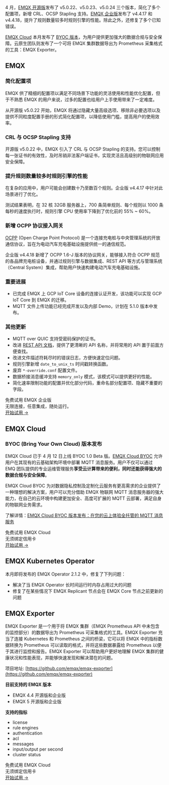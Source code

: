 4 月，[EMQX 开源版](https://github.com/emqx/emqx)发布了 v5.0.22、v5.0.23、v5.0.24 三个版本，简化了多个配置项，新增 CRL、OCSP Stapling 支持。[EMQX 企业版](https://www.emqx.com/zh/products/emqx)发布了 v4.4.17 和 v4.4.18，提升了规则数量较多时规则引擎的性能。除此之外，还修复了多个已知错误。

[EMQX Cloud](https://www.emqx.com/zh/cloud) 本月发布了 [BYOC 版本](https://www.emqx.com/zh/cloud/byoc)，为用户提供更加强大的数据合规与安全保障。云原生团队则发布了一个可将 EMQX 集群数据导出为 Prometheus 采集格式的工具：EMQX Exporter。

## EMQX

### 简化配置项

EMQX 供了精细的配置项以满足不同场景下功能的灵活使用和性能优化配置，但于不熟悉 EMQX 的用户来说，过多的配置也给用户上手使用带来了一定难度。

从开源版 v5.0.22 开始，EMQX 将通过隐藏大量高级选项、移除非必要选项以及提供不同粒度配置手册的形式简化配置项，以降低使用门槛，提高用户的使用效率。

### CRL 与 OCSP Stapling 支持

开源版 v5.0.22 中，EMQX 引入了 CRL 与 OCSP Stapling 的支持。您可以控制每一张证书的有效性，及时吊销非法客户端证书，实现灵活且高级别的物联网应用安全保障。

### 提升规则数量较多时规则引擎的性能

在复杂的应用中，用户可能会创建数十乃至数百个规则。企业版 v4.4.17 中针对此场景进行了优化。

测试结果表明，在 32 核 32GB 服务器上，700 条简单规则、每个规则以 1000 条每秒的速度执行时，规则引擎 CPU 使用率下降到了优化前的 55% ~ 60%。

### 新增 OCPP 协议接入网关

[OCPP](https://www.openchargealliance.org/) (Open Charge Point Protocol) 是一个连接充电桩与中央管理系统的开放通信协议，旨在为电动汽车充电基础设施提供统一的通信规范。

企业版 v4.4.18 新增了 OCPP 1.6-J 版本的协议网关，能够接入符合 OCPP 规范的各品牌充电桩设备，并通过规则引擎与数据集成、REST API 等方式与管理系统（Central System）集成，帮助用户快速构建电动汽车充电基础设施。

### 重要进展

- 已完成 EMQX 上 GCP IoT Core 设备的连接认证开发，该功能可以实现 GCP IoT Core 到 EMQX 的迁移。
- MQTT 文件上传功能已经完成开发以及内部 Demo，计划在 5.1.0 版本中发布。

### 其他更新

- MQTT over QUIC 支持受密码保护的证书。
- 改进 [REST API 文档](https://docs.emqx.com/zh/emqx/v5.0/admin/api-docs.html)，提供了更清晰的 API 名称，并将常用的 API 置于前面方便查找。
- 改进文件描述符耗尽时的错误日志，方便快速定位问题。
- 规则引擎新增 `date_to_unix_ts` 时间戳转换函数。
- 废弃 `*-override.conf` 配置文件。
- 数据桥接消息缓冲支持 `memory_only` 模式，该模式可以提供更好的性能。
- 简化速率限制功能的配置并优化部分代码，重命名部分配置项、隐藏不重要的字段。



<section class="promotion">
    <div>
        免费试用 EMQX 企业版
            <div class="is-size-14 is-text-normal has-text-weight-normal">无限连接，任意集成，随处运行。</div>
    </div>
    <a href="https://www.emqx.com/zh/try?product=enterprise" class="button is-gradient px-5">开始试用 →</a>
</section>

## EMQX Cloud

### BYOC (Bring Your Own Cloud) 版本发布

EMQX Cloud 已于 4 月 12 日上线 BYOC 1.0 Beta 版。[EMQX Cloud BYOC](https://www.emqx.com/zh/cloud/byoc) 允许用户在其现有的云基础架构环境中部署 MQTT 消息服务。用户不仅可以通过 EMQ 团队提供的专业运维管理服务**享受云计算带来的便利，同时还能获得强大的数据合规与安全保障**。

EMQX Cloud BYOC 为对数据隐私控制及定制化云服务有更高需求的企业提供了一种理想的解决方案，用户可以充分借助 EMQX 物联网 MQTT 消息服务器的强大能力，在自己的云环境中构建更加安全、高度可扩展的 MQTT 云部署，满足自身的物联网业务需求。

了解详情：[EMQX Cloud BYOC 版本发布：在您的云上体验全托管的 MQTT 消息服务](https://www.emqx.com/zh/blog/deploy-the-most-powerful-mqtt-server-in-your-own-cloud)  

<section class="promotion">
    <div>
        免费试用 EMQX Cloud
        <div class="is-size-14 is-text-normal has-text-weight-normal">无须绑定信用卡</div>
    </div>
    <a href="https://accounts-zh.emqx.com/signup?continue=https://cloud.emqx.com/console/deployments/0?oper=new" class="button is-gradient px-5">开始试用 →</a>
</section>

## EMQX Kubernetes Operator

本月即将发布的 EMQX Operator 2.1.2 中，修复了下列问题：

- 解决了当 EMQX Operator 长时间运行时内存占用过大的问题
- 修复了在某些情况下 EMQX Replicant 节点会在 EMQX Core 节点之前更新的问题

## EMQX Exporter

EMQX Exporter 是一个用于将 EMQX 集群（EMQX Prometheus API 中未包含的监控部分）的数据导出为 Prometheus 可采集格式的工具。EMQX Exporter 充当了连接 Kubernetes 和 Prometheus 之间的桥梁，它可以将 EMQX 中的指标数据转换为 Prometheus 可以读取的格式，并将这些数据暴露给 Prometheus 以便于其进行监控和报告。EMQX Exporter 可以帮助用户更好地理解 EMQX 集群的健康状况和性能表现，并能够快速发现和解决潜在的问题。

项目地址: [https://github.com/emqx/emqx-exporter](https://github.com/emqx/emqx-exporter) 

**目前支持的 EMQX 版本**

- EMQX 4.4 开源版和企业版
- EMQX 5 开源版和企业版

**支持的指标**

- license
- rule engines
- authentication
- acl
- messages
- input/output per second
- cluster status



<section class="promotion">
    <div>
        免费试用 EMQX Cloud
        <div class="is-size-14 is-text-normal has-text-weight-normal">无须绑定信用卡</div>
    </div>
    <a href="https://accounts-zh.emqx.com/signup?continue=https://cloud.emqx.com/console/deployments/0?oper=new" class="button is-gradient px-5">开始试用 →</a>
</section>
